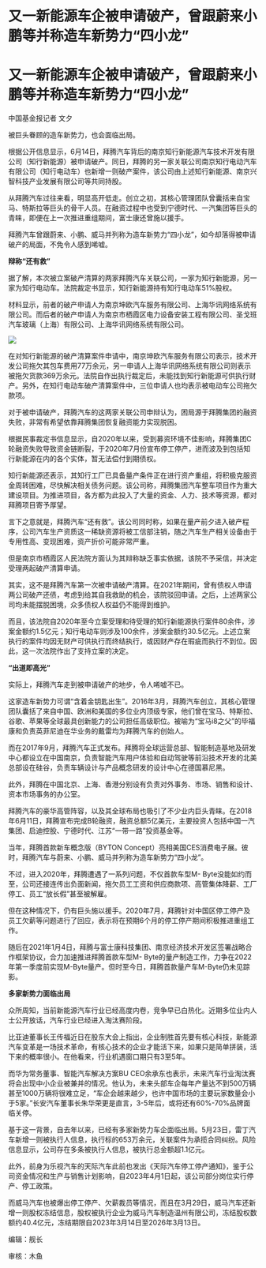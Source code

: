 # 又一新能源车企被申请破产，曾跟蔚来小鹏等并称造车新势力“四小龙”

# 又一新能源车企被申请破产，曾跟蔚来小鹏等并称造车新势力“四小龙”

中国基金报记者 文夕

被巨头眷顾的造车新势力，也会面临出局。

根据公开信息显示，6月14日，拜腾汽车背后的南京知行新能源汽车技术开发有限公司（知行新能源）被申请破产。同日，拜腾的另一家关联公司南京知行电动汽车有限公司（知行电动车）也新增一则破产案件，该公司由上述知行新能源、南京兴智科技产业发展有限公司等共同持股。

从拜腾汽车过往来看，明显高开低走。创立之初，其核心管理团队曾囊括来自宝马、特斯拉等巨头的骨干人员。在融资过程中也受到宁德时代、一汽集团等巨头的青睐，即便在上一次推进重组期间，富士康还曾施以援手。

拜腾汽车曾跟蔚来、小鹏、威马并列称为造车新势力“四小龙”，如今却落得被申请破产的局面，不免令人感到唏嘘。

**辩称“还有救”**

据了解，本次被立案破产清算的两家拜腾汽车关联公司，一家为知行新能源，另一家为知行电动车。法院裁定书显示，知行新能源持有知行电动车51%股权。

材料显示，前者的破产申请人为南京坤欧汽车服务有限公司、上海华讯网络系统有限公司。而后者的破产申请人为南京市栖霞区电力设备安装工程有限公司、圣戈班汽车玻璃（上海）有限公司、上海华讯网络系统有限公司。

![](https://inews.gtimg.com/om_bt/Okm3XbbODu6XPnSyMYNfbzj65r4jI6FglRsneZeFFYE3gAA/1000)

在对知行新能源的破产清算案件申请中，南京坤欧汽车服务有限公司表示，技术开发公司拖欠其包车费用77万余元，另一申请人上海华讯网络系统有限公司则表示被拖欠货款369万余元。法院自作出执行裁定后，未能找到知行新能源可供执行财产。另外，在知行电动车破产清算案件中，三位申请人也均表示被电动车公司拖欠款项。

对于被申请破产，拜腾汽车的这两家关联公司申辩认为，困局源于拜腾集团的融资失败，非常有希望依靠拜腾集团恢复融资能力实现脱困。

根据民事裁定书信息显示，自2020年以来，受到募资环境不佳影响，拜腾集团C轮融资失败导致资金链断裂，于2020年7月份宣布停工停产，进而波及到包括知行新能源在内的各个实体，暂无法偿付到期债权。

知行新能源还表示，其知行工厂已具备量产条件正在进行资产重组，将积极克服资金周转困难，尽快解决相关债务问题。该公司称，拜腾集团汽车整车项目作为重大建设项目。为推进项目，各方都为此投入了大量的资金、人力、技术等资源，都对拜腾项目寄予厚望。

言下之意就是，拜腾汽车“还有救”。该公司同时称，如果在量产前夕进入破产程序，公司汽车生产资质这一稀缺资源将被工信部注销，随之汽车生产相关设备由于专用性高、变现困难，资产折价可能非常严重。

但是南京市栖霞区人民法院方面认为其辩称缺乏事实依据，该院不予采信，并决定受理两起破产清算申请。

其实，这不是拜腾汽车第一次被申请破产清算。在2021年期间，曾有债权人申请两公司破产还债，考虑到给其自我救助的机会，该院驳回申请。之后，上述两家公司均未能摆脱困境，众多债权人权益仍不能得到维护。

而且，该法院自2020年至今立案受理和待受理的知行新能源执行案件80余件，涉案金额约1.5亿元；知行电动车则涉及100余件，涉案金额约30.5亿元。上述立案执行的案件均因无财产可供执行而终结执行，或因财产存在瑕疵而执行不到位。因此，这一次法院作出了支持立案的决定。

**“出道即高光”**

实际上，拜腾汽车走到被申请破产的地步，令人唏嘘不已。

这家造车新势力可谓“含着金钥匙出生”。2016年3月，拜腾汽车创立，其核心管理团队囊括了来自中国、欧洲和美国的多位业内顶级专家，他们曾在宝马、特斯拉、谷歌、苹果等全球最具创新能力的公司担任高级职位。被喻为“宝马i8之父”的毕福康和负责英菲尼迪在华业务的戴雷均为拜腾汽车的创始人。

而在2017年9月，拜腾汽车正式发布。拜腾将全球运营总部、智能制造基地及研发中心都设立在中国南京，负责智能汽车用户体验和自动驾驶等前沿技术开发的北美总部设在硅谷，负责车辆设计与产品概念研发的设计中心在德国慕尼黑。

此外，拜腾在中国北京、上海、香港分别设有负责对外事务、市场、销售和设计、资本市场事务的办公室。

拜腾汽车的豪华高管阵容，以及其全球布局也吸引了不少业内巨头青睐。在2018年6月11日，拜腾宣布完成B轮融资，融资总额5亿美元，主要投资人包括中国一汽集团、启迪控股、宁德时代、江苏“一带一路”投资基金等。

当年，拜腾首款新车概念版（BYTON Concept）亮相美国CES消费电子展。彼时，拜腾汽车与蔚来、小鹏、威马并列称为造车新势力“四小龙”。

不过，进入2020年，拜腾遭遇了一系列问题，不仅首款车型M-
Byte没能如约而至，公司还接连传出负面新闻，拖欠员工工资和供应商款项、高管集体降薪、工厂停工、员工“放长假”甚至被解雇。

但在这种情况下，仍有巨头施以援手。2020年7月，拜腾针对中国区停工停产及员工欠薪等问题进行了回应，表示将在预期6个月的停工停产期间积极推进重组工作。

随后在2021年1月4日，拜腾与富士康科技集团、南京经济技术开发区签署战略合作框架协议，合力加速推进拜腾首款车型M-
Byte的量产制造工作，力争在2022年第一季度前实现M-Byte量产。但时至今日，拜腾首款量产车M-Byte仍未见踪影。

**多家新势力面临出局**

众所周知，当前新能源汽车行业已经高度内卷，竞争早已白热化。近期多位业内人士公开放话，汽车行业已经进入淘汰赛阶段。

比亚迪董事长王传福近日在股东大会上指出，企业制胜首先要有核心科技，新能源汽车变革是一场技术革命，有核心技术的企业才能活下来，如果只是简单拼装，活下来的概率很小。在他看来，行业机遇窗口期只有3至5年。

而华为常务董事、智能汽车解决方案BU
CEO余承东也表示，未来汽车行业淘汰赛将会出现中小企业被兼并的情况。他认为，未来头部车企每年产量达不到500万辆甚至1000万辆将很难立足，“车企会越来越少，也许中国市场的主要玩家数量会小于5家。”长安汽车董事长朱华荣更是直言，3-5年后，或将还有60%-70%品牌面临关停。

基于这一背景，自去年以来，已经有多家新势力车企面临出局。5月23日，雷丁汽车新增一则被执行人信息，执行标的653万余元，关联案件为承揽合同纠纷。风险信息显示，公司存在多条被执行人信息，被执行总金额超1.1亿元。

此外，前身为乐视汽车的天际汽车此前也发出《天际汽车停工停产通知》，鉴于公司资金情况和生产与销售计划影响，自2023年4月1日起，该公司部分岗位实行停产、停工政策。

而威马汽车也被爆出停工停产、欠薪裁员等情况，而且在3月29日，威马汽车还新增一则股权冻结信息，股权被执行企业为威马汽车制造温州有限公司，冻结股权数额约40.4亿元，冻结期限自2023年3月14日至2026年3月13日。

编辑：舰长

审核：木鱼

